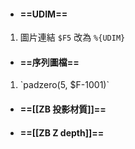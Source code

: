 - #### ==UDIM==
1. 圖片連結 `$F5` 改為 `%{UDIM}`

- #### ==序列圖檔==
1. \`padzero(5, $F-1001)\` 


- #### ==[[ZB 投影材質]]==

- #### ==[[ZB Z depth]]==
